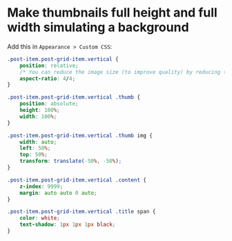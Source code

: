 # Make thumbnails full height and full width simulating a background

Add this in `Appearance > Custom CSS`:

```css
.post-item.post-grid-item.vertical {
    position: relative;
    /* You can reduce the image size (to improve quality) by reducing the denominator, e.g. 4/3 */
    aspect-ratio: 4/4;
}

.post-item.post-grid-item.vertical .thumb {
    position: absolute;
    height: 100%;
    width: 100%;
}

.post-item.post-grid-item.vertical .thumb img {
    width: auto;
    left: 50%;
    top: 50%;
    transform: translate(-50%, -50%);
}

.post-item.post-grid-item.vertical .content {
    z-index: 9999;
    margin: auto auto 0 auto;
}

.post-item.post-grid-item.vertical .title span {
    color: white;
    text-shadow: 1px 1px 1px black;
}
```
